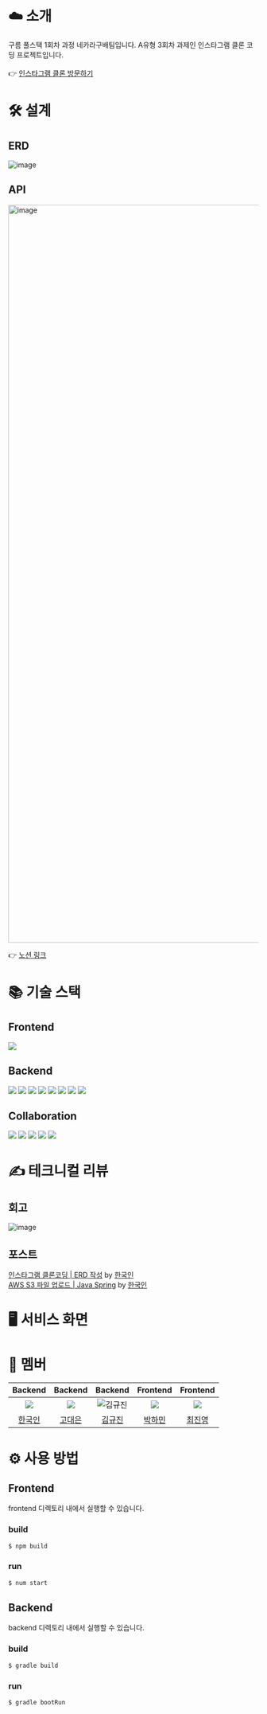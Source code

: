 # ☁️ 소개
구름 풀스택 1회차 과정 네카라구배팀입니다. A유형 3회차 과제인 인스타그램 클론 코딩 프로젝트입니다.
<br>
<br>
👉 [인스타그램 클론 방문하기](https://nakaligoba.github.io/Instagram/)

# 🛠 설계
## ERD
![image](https://github.com/NaKaLiGoBa/Instagram/assets/27201209/a0cace24-4d5b-4f79-84bc-400ab3f33309)


## API
<img width="1483" alt="image" src="https://github.com/NaKaLiGoBa/Instagram/assets/27201209/6df1b95c-835c-4a44-a8e1-c43442da57cf">

👉 [노션 링크](https://fossil-shark-346.notion.site/17ee954a8c37433d85d82089cf7e01a7?v=4f84f58aa5c84f57b7ee0b96892484f8&pvs=4)


# 📚 기술 스택
## Frontend
<div>
    <img src="https://img.shields.io/badge/표시할이름-색상?style=for-the-badge&logo=기술스택아이콘&logoColor=white">
</div>

## Backend
<div>
  <img src="https://img.shields.io/badge/Java 11-007396?style=for-the-badge&logo=java&logoColor=white">
  <img src="https://img.shields.io/badge/Spring Boot 2.7.14-6DB33F?style=for-the-badge&logo=spring-boot&logoColor=white">
  <img src="https://img.shields.io/badge/MySQL 8-4479A1?style=for-the-badge&logo=mysql&logoColor=white">
  <img src="https://img.shields.io/badge/JUnit 5-25A162?style=for-the-badge&logo=junit5&logoColor=white"> 
  <img src="https://img.shields.io/badge/gradle-02303A?style=for-the-badge&logo=gradle&logoColor=white">
  <img src="https://img.shields.io/badge/AWS-232F3E?style=for-the-badge&logo=amazonaws&logoColor=white">
  <img src="https://img.shields.io/badge/Amazon S3-569A31?style=for-the-badge&logo=amazon-s3&logoColor=white">
  <img src="https://img.shields.io/badge/Postman-FF6C37?style=for-the-badge&logo=postman&logoColor=white">
</div>

## Collaboration
<div>
  <img src="https://img.shields.io/badge/Git-F05032?style=for-the-badge&logo=git&logoColor=white">
  <img src="https://img.shields.io/badge/GitHub-181717?style=for-the-badge&logo=github&logoColor=white">
  <img src="https://img.shields.io/badge/Figma-F24E1E?style=for-the-badge&logo=figma&logoColor=white">
  <img src="https://img.shields.io/badge/Notion-000000?style=for-the-badge&logo=notion&logoColor=white">
  <img src="https://img.shields.io/badge/Intellij-000000?style=for-the-badge&logo=Intellij-IDEA&logoColor=white">
</div>

# ✍️ 테크니컬 리뷰

## 회고
![image](https://github.com/NaKaLiGoBa/Instagram/assets/27201209/0c8ec7fc-502b-49ca-ae0b-77c603e59650)


## 포스트
[인스타그램 클론코딩 | ERD 작성](https://gukin.tistory.com/82) by [한국인](https://github.com/gukin-han)
<br>
[AWS S3 파일 업로드 | Java Spring](https://gukin.tistory.com/84) by [한국인](https://github.com/gukin-han)
<br>

# 🖥️ 서비스 화면

# 👤 멤버
|                      Backend                       |                     Backend                      |                   Backend                    |                    Frontend                    |                  Frontend                   |
| :------------------------------------------------: | :----------------------------------------------: | :------------------------------------------: | :--------------------------------------------: | :-----------------------------------------: |
| ![](https://github.com/gukin-han.png?size=120) | ![](https://github.com/acisliver.png?size=120) | ![김규진](https://github.com/gyujin-Kimm.png?size=120) | ![](https://github.com/mintmin0320.png?size=120) | ![](https://github.com/Lazyro-choi.png?size=120) |
|  [한국인](https://github.com/gukin-han)  |  [고대은](https://github.com/acisliver)  |  [김규진](https://github.com/gyujin-Kimm)  |  [박하민](https://github.com/mintmin0320)  |  [최진영](https://github.com/Lazyro-choi)  |

# ⚙️ 사용 방법

## Frontend
frontend 디렉토리 내에서 실행할 수 있습니다.

### build
```bash
$ npm build
```

### run
```bash
$ num start
```


## Backend
backend 디렉토리 내에서 실행할 수 있습니다.

### build
```bash
$ gradle build
```

### run
```bash
$ gradle bootRun
```

